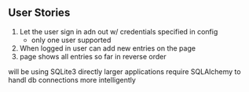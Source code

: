 ## User Stories
1. Let the user sign in adn out w/ credentials specified in config
    - only one user supported
2. When logged in user can add new entries on the page
3. page shows all entries so far in reverse order

will be using SQLite3 directly
larger applications require SQLAlchemy to handl db connections more intelligently



